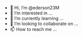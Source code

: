 - 👋 Hi, I’m @ederson23M
- 👀 I’m interested in ...
- 🌱 I’m currently learning ...
- 💞️ I’m looking to collaborate on ...
- 📫 How to reach me ...

<!---
ederson23M/ederson23M is a ✨ special ✨ repository because its `README.md` (this file) appears on your GitHub profile.
You can click the Preview link to take a look at your changes.
--->
